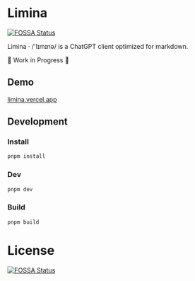 # Limina

[![FOSSA Status](https://app.fossa.com/api/projects/git%2Bgithub.com%2FRel1cx%2FLimina.svg?type=small)](https://app.fossa.com/projects/git%2Bgithub.com%2FRel1cx%2FLimina?ref=badge_small)

Limina · /'lɪmɪnə/ is a ChatGPT client optimized for markdown.

🚧 Work in Progress 🚧

## Demo

[limina.vercel.app](https://limina.vercel.app)

## Development

### Install

```bash
pnpm install
```

### Dev

```bash
pnpm dev
```

### Build

```bash
pnpm build
```

# License

[![FOSSA Status](https://app.fossa.com/api/projects/git%2Bgithub.com%2FRel1cx%2FLimina.svg?type=large)](https://app.fossa.com/projects/git%2Bgithub.com%2FRel1cx%2FLimina?ref=badge_large)
